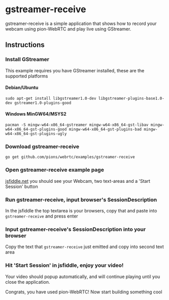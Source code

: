 # gstreamer-receive
gstreamer-receive is a simple application that shows how to record your webcam using pion-WebRTC and play live using GStreamer.

## Instructions
### Install GStreamer
This example requires you have GStreamer installed, these are the supported platforms
#### Debian/Ubuntu
`sudo apt-get install libgstreamer1.0-dev libgstreamer-plugins-base1.0-dev gstreamer1.0-plugins-good`
#### Windows MinGW64/MSYS2
`pacman -S mingw-w64-x86_64-gstreamer mingw-w64-x86_64-gst-libav mingw-w64-x86_64-gst-plugins-good mingw-w64-x86_64-gst-plugins-bad mingw-w64-x86_64-gst-plugins-ugly`
### Download gstreamer-receive
```
go get github.com/pions/webrtc/examples/gstreamer-receive
```

### Open gstreamer-receive example page
[jsfiddle.net](https://jsfiddle.net/usd3xmtz/2/) you should see your Webcam, two text-areas and a 'Start Session' button

### Run gstreamer-receive, input browser's SessionDescription
In the jsfiddle the top textarea is your browsers, copy that and paste into `gstreamer-receive` and press enter

### Input gstreamer-receive's SessionDescription into your browser
Copy the text that `gstreamer-receive` just emitted and copy into second text area

### Hit 'Start Session' in jsfiddle, enjoy your video!
Your video should popup automatically, and will continue playing until you close the application.

Congrats, you have used pion-WebRTC! Now start building something cool
